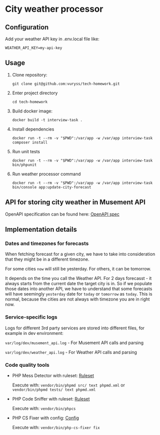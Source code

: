 # City weather processor

## Configuration

Add your weather API key in .env.local file like:

`WEATHER_API_KEY=my-api-key`

## Usage
1. Clone repository:

    `git clone git@github.com:vuryss/tech-homework.git`
    
2. Enter project directory

    `cd tech-homework`

3. Build docker image:

    `docker build -t interview-task .`

4. Install dependencies
       
    `docker run -t --rm -v "$PWD":/var/app -w /var/app interview-task composer install`
    
5. Run unit tests
    
    `docker run -t --rm -v "$PWD":/var/app -w /var/app interview-task bin/phpunit`

6. Run weather processor command

    `docker run -t --rm -v "$PWD":/var/app -w /var/app interview-task bin/console app:update-city-forecast`

## API for storing city weather in Musement API

OpenAPI specification can be found here: [OpenAPI spec](openapi-spec.yaml)


## Implementation details

### Dates and timezones for forecasts

When fetching forecast for a given city, we have to take into consideration that they might be in a different timezone.

For some cities `now` will still be yesterday.
For others, it can be tomorrow.

It depends on the time you call the Weather API.
For 2 days forecasst - it always starts from the current date the target city is in.
So if we populate those dates into another API, we have to understand
that some forecasts will have seemingly `yesterday` date for `today` or `tomorrow` as `today`.
This is normal, because the cities are not always with timezone you are in right now.

### Service-specific logs

Logs for different 3rd party services are stored into different files, for example in dev environment:

`var/log/dev/musement_api.log` - For Musement API calls and parsing

`var/log/dev/weather_api.log` - For Weather API calls and parsing

### Code quality tools

- PHP Mess Detector with ruleset: [Ruleset](phpmd.xml)
    
    Execute with: `vendor/bin/phpmd src/ text phpmd.xml`
    or `vendor/bin/phpmd tests/ text phpmd.xml`
    
- PHP Code Sniffer with ruleset: [Ruleset](phpcs.xml.dist)

    Execute with: `vendor/bin/phpcs`
    
- PHP CS Fixer with config: [Config](.php_cs.dist)

    Execute with: `vendor/bin/php-cs-fixer fix`
